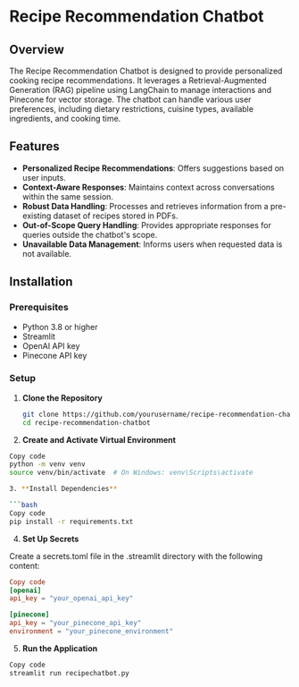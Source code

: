 # Recipe Recommendation Chatbot

## Overview

The Recipe Recommendation Chatbot is designed to provide personalized cooking recipe recommendations. It leverages a Retrieval-Augmented Generation (RAG) pipeline using LangChain to manage interactions and Pinecone for vector storage. The chatbot can handle various user preferences, including dietary restrictions, cuisine types, available ingredients, and cooking time.

## Features

- **Personalized Recipe Recommendations**: Offers suggestions based on user inputs.
- **Context-Aware Responses**: Maintains context across conversations within the same session.
- **Robust Data Handling**: Processes and retrieves information from a pre-existing dataset of recipes stored in PDFs.
- **Out-of-Scope Query Handling**: Provides appropriate responses for queries outside the chatbot's scope.
- **Unavailable Data Management**: Informs users when requested data is not available.

## Installation

### Prerequisites

- Python 3.8 or higher
- Streamlit
- OpenAI API key
- Pinecone API key

### Setup

1. **Clone the Repository**

   ```bash
   git clone https://github.com/yourusername/recipe-recommendation-chatbot.git
   cd recipe-recommendation-chatbot
   
2. **Create and Activate Virtual Environment**

```bash
Copy code
python -m venv venv
source venv/bin/activate  # On Windows: venv\Scripts\activate

3. **Install Dependencies**

```bash
Copy code
pip install -r requirements.txt
```

4. **Set Up Secrets**

Create a secrets.toml file in the .streamlit directory with the following content:

```toml
Copy code
[openai]
api_key = "your_openai_api_key"

[pinecone]
api_key = "your_pinecone_api_key"
environment = "your_pinecone_environment"
```

5. **Run the Application**

```bash
Copy code
streamlit run recipechatbot.py
```
